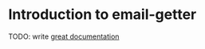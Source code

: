 # Introduction to email-getter

TODO: write [great documentation](http://jacobian.org/writing/what-to-write/)
